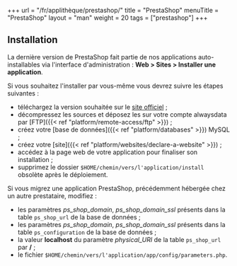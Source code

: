 +++
url = "/fr/applithèque/prestashop/"
title = "PrestaShop"
menuTitle = "PrestaShop"
layout = "man"
weight = 20
tags = ["prestashop"]
+++

## Installation
La dernière version de PrestaShop fait partie de nos applications auto-installables via l'interface d'administration : **Web > Sites > Installer une application**.

Si vous souhaitez l'installer par vous-même vous devrez suivre les étapes suivantes :

- téléchargez la version souhaitée sur le [site officiel](https://www.prestashop.com/fr/telecharger) ;
- décompressez les sources et déposez les sur votre compte alwaysdata par [FTP]({{< ref "platform/remote-access/ftp" >}}) ;
- créez votre [base de données]({{< ref "platform/databases" >}}) MySQL ;
- créez votre [site]({{< ref "platform/websites/declare-a-website" >}}) ;
- accédez à la page web de votre application pour finaliser son installation ;
- supprimez le dossier `$HOME/chemin/vers/l'application/install` obsolète après le déploiement.

Si vous migrez une application PrestaShop, précédemment hébergée chez un autre prestataire, modifiez :

- les paramètres _ps\_shop\_domain_, _ps\_shop\_domain\_ssl_ présents dans la table `ps_shop_url` de la base de données ;
- les paramètres _ps\_shop\_domain_, _ps\_shop\_domain\_ssl_ présents dans la table `ps_configuration` de la base de données ;
- la valeur **localhost** du paramètre _physical\_URI_ de la table `ps_shop_url` par **/** ;
- le fichier `$HOME/chemin/vers/l'application/app/config/parameters.php`.
